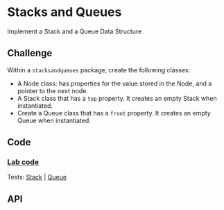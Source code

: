 # Stacks and Queues
Implement a Stack and a Queue Data Structure

## Challenge
Within a `stacksandqueues` package, create the following classes: 
- A Node class: has properties for the value stored in the Node, and a pointer to the next node.
- A Stack class that has a `top` property. It creates an empty Stack when instantiated.
- Create a Queue class that has a `front` property. It creates an empty Queue when instantiated.

## Code
### [Lab code](https://github.com/janiekyu/data-structures-and-algorithms/tree/master/code401challenges/src/main/java/stacksandqueues)

Tests: [Stack](https://github.com/janiekyu/data-structures-and-algorithms/blob/master/code401challenges/src/test/java/stacksandqueues/StackTest.java) | [Queue](https://github.com/janiekyu/data-structures-and-algorithms/blob/master/code401challenges/src/test/java/stacksandqueues/QueueTest.java)

## API
<!-- Description of each method publicly available to your Stack and Queue-->